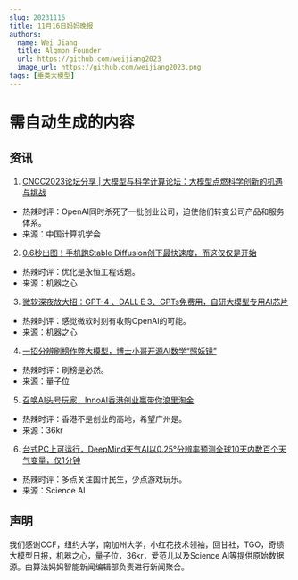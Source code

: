 ```yaml
---
slug: 20231116
title: 11月16日妈妈晚报
authors:
  name: Wei Jiang
  title: Algmon Founder
  url: https://github.com/weijiang2023
  image_url: https://github.com/weijiang2023.png
tags: [垂类大模型]
---
```


# 需自动生成的内容
## 资讯

1. [CNCC2023论坛分享 | 大模型与科学计算论坛：大模型点燃科学创新的机遇与挑战](https://mp.weixin.qq.com/s/VpMAZFFnbyrN_USpNhoe9Q)
* 热辣时评：OpenAI同时杀死了一批创业公司，迫使他们转变公司产品和服务体系。
* 来源：中国计算机学会

2. [0.6秒出图！手机跑Stable Diffusion创下最快速度，而这仅仅是开始](https://mp.weixin.qq.com/s/Jma-piHcxqEh1MqQCWm0Kg)
* 热辣时评：优化是永恒工程话题。
* 来源：机器之心

3. [微软深夜放大招：GPT-4 、DALL·E 3、GPTs免费用，自研大模型专用AI芯片](https://mp.weixin.qq.com/s/ml2ORmLB4Dzk4zdkZBmjmQ)
* 热辣时评：感觉微软时刻有收购OpenAI的可能。
* 来源：机器之心

4. [一招分辨刷榜作弊大模型，博士小哥开源AI数学“照妖镜”](https://mp.weixin.qq.com/s/J-UKTWH_FmQ4Kvbp9ah5Hw)
* 热辣时评：刷榜是必然。
* 来源：量子位

5. [召唤AI头号玩家，InnoAI香港创业赢带你浪里淘金](https://mp.weixin.qq.com/s/FKkoIC-bv-jqzbR_BouCNQ)
* 热辣时评：香港不是创业的高地，希望广州是。
* 来源：36kr

6. [台式PC上可运行，DeepMind天气AI以0.25°分辨率预测全球10天内数百个天气变量，仅1分钟](https://mp.weixin.qq.com/s/Ey6Afm5lPqYx1nofZMnVwA)
* 热辣时评：多点关注国计民生，少点游戏玩乐。
* 来源：Science AI

## 声明

我们感谢CCF，纽约大学，南加州大学，小红花技术领袖，回甘社，TGO，奇绩大模型日报，机器之心，量子位，36kr，爱范儿以及Science AI等提供原始数据源。由算法妈妈智能新闻编辑部负责进行新闻聚合。